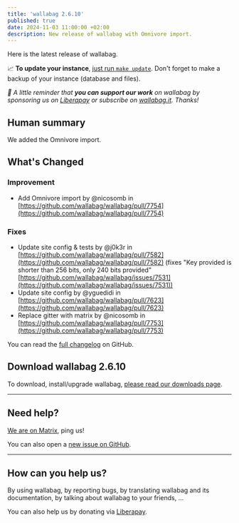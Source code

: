 ```yaml
---
title: 'wallabag 2.6.10'
published: true
date: 2024-11-03 11:00:00 +02:00
description: New release of wallabag with Omnivore import. 
---
```


Here is the latest release of wallabag.

📈  **To update your instance**, [just run `make update`](https://doc.wallabag.org/en/admin/upgrade.html).
Don't forget to make a backup of your instance (database and files).

_🤝  A little reminder that **you can support our work** on wallabag by sponsoring us on [Liberapay](https://liberapay.com/wallabag) or subscribe on [wallabag.it](https://www.wallabag.it/en). Thanks!_

## Human summary
We added the Omnivore import.

## What's Changed
### Improvement

* Add Omnivore import by @nicosomb in [https://github.com/wallabag/wallabag/pull/7754](https://github.com/wallabag/wallabag/pull/7754)

### Fixes

* Update site config & tests by @j0k3r in [https://github.com/wallabag/wallabag/pull/7582](https://github.com/wallabag/wallabag/pull/7582) (fixes "Key provided is shorter
  than 256 bits, only 240 bits provided" [https://github.com/wallabag/wallabag/issues/7531](https://github.com/wallabag/wallabag/issues/7531))
* Update site config by @yguedidi in [https://github.com/wallabag/wallabag/pull/7623](https://github.com/wallabag/wallabag/pull/7623)
* Replace gitter with matrix by @nicosomb in [https://github.com/wallabag/wallabag/pull/7753](https://github.com/wallabag/wallabag/pull/7753)

You can read the [full changelog](https://github.com/wallabag/wallabag/compare/2.6.9...2.6.10) on GitHub.

## Download wallabag 2.6.10

To download, install/upgrade wallabag, [please read our downloads page](https://doc.wallabag.org/en/admin/installation/installation.html).

<hr />

## Need help?

[We are on Matrix](https://matrix.to/#/#wallabag:matrix.org), ping us!

You can also open a [new issue on GitHub](https://github.com/wallabag/wallabag/issues/new/choose).

<hr />

## How can you help us?

By using wallabag, by reporting bugs, by translating wallabag and its documentation, by talking about wallabag to your friends, ...

You can also help us by donating via [Liberapay](https://liberapay.com/wallabag/).
